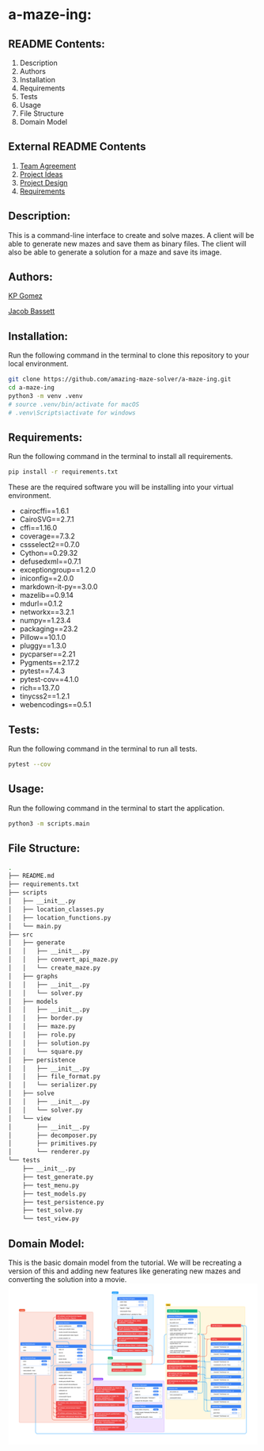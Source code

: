 # a-maze-ing: 

## README Contents:
1. Description
1. Authors
1. Installation
1. Requirements
1. Tests
1. Usage
1. File Structure
1. Domain Model

## External README Contents

1. [Team Agreement](team_agreement.md)
1. [Project Ideas](project_ideas.md)
1. [Project Design](project_design.md)
1. [Requirements](requirements.md)

## Description:

This is a command-line interface to create and solve mazes. A client will be able to generate new mazes and save them as binary files. The client will also be able to generate a solution for a maze and save its image.

## Authors:
[KP Gomez](https://github.com/kpgomez)

[Jacob Bassett](https://github.com/jdabassett)

## Installation:

Run the following command in the terminal to clone this repository to your local environment.
```bash
git clone https://github.com/amazing-maze-solver/a-maze-ing.git
cd a-maze-ing
python3 -m venv .venv
# source .venv/bin/activate for macOS
# .venv\Scripts\activate for windows
```

## Requirements:

Run the following command in the terminal to install all requirements.

```bash
pip install -r requirements.txt
```
These are the required software you will be installing into your virtual environment.
 * cairocffi==1.6.1
 * CairoSVG==2.7.1
 * cffi==1.16.0
 * coverage==7.3.2
 * cssselect2==0.7.0
 * Cython==0.29.32
 * defusedxml==0.7.1
 * exceptiongroup==1.2.0
 * iniconfig==2.0.0
 * markdown-it-py==3.0.0
 * mazelib==0.9.14
 * mdurl==0.1.2
 * networkx==3.2.1
 * numpy==1.23.4
 * packaging==23.2
 * Pillow==10.1.0
 * pluggy==1.3.0
 * pycparser==2.21
 * Pygments==2.17.2
 * pytest==7.4.3
 * pytest-cov==4.1.0
 * rich==13.7.0
 * tinycss2==1.2.1
 * webencodings==0.5.1

## Tests:

Run the following command in the terminal to run all tests.
```bash
pytest --cov
```
## Usage:

Run the following command in the terminal to start the application.
```bash
python3 -m scripts.main
```

## File Structure:

```bash
.
├── README.md
├── requirements.txt
├── scripts
│   ├── __init__.py
│   ├── location_classes.py
│   ├── location_functions.py
│   └── main.py
├── src
│   ├── generate
│   │   ├── __init__.py
│   │   ├── convert_api_maze.py
│   │   └── create_maze.py
│   ├── graphs
│   │   ├── __init__.py
│   │   └── solver.py
│   ├── models
│   │   ├── __init__.py
│   │   ├── border.py
│   │   ├── maze.py
│   │   ├── role.py
│   │   ├── solution.py
│   │   └── square.py
│   ├── persistence
│   │   ├── __init__.py
│   │   ├── file_format.py
│   │   └── serializer.py
│   ├── solve
│   │   ├── __init__.py
│   │   └── solver.py
│   └── view
│       ├── __init__.py
│       ├── decomposer.py
│       ├── primitives.py
│       └── renderer.py
└── tests
    ├── __init__.py
    ├── test_generate.py
    ├── test_menu.py
    ├── test_models.py
    ├── test_persistence.py
    ├── test_solve.py
    └── test_view.py
```

## Domain Model:

This is the basic domain model from the tutorial. 
We will be recreating a version of this and adding new features like generating new mazes and converting the solution into a movie.
![basic_domain_model](resources/images/domain-model.png)
